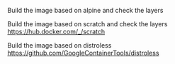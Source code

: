Build the image based on alpine and check the layers


Build the image based on scratch and check the layers
https://hub.docker.com/_/scratch


Build the image based on distroless
https://github.com/GoogleContainerTools/distroless